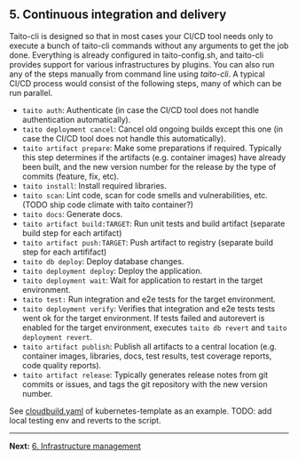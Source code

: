 ## 5. Continuous integration and delivery

Taito-cli is designed so that in most cases your CI/CD tool needs only to execute a bunch of taito-cli commands without any arguments to get the job done. Everything is already configured in taito-config.sh, and taito-cli provides support for various infrastructures by plugins. You can also run any of the steps manually from command line using *taito-cli*. A typical CI/CD process would consist of the following steps, many of which can be run parallel.

* `taito auth`: Authenticate (in case the CI/CD tool does not handle authentication automatically).
* `taito deployment cancel`: Cancel old ongoing builds except this one (in case the CI/CD tool does not handle this automatically).
* `taito artifact prepare`: Make some preparations if required. Typically this step determines if the artifacts (e.g. container images) have already been built, and the new version number for the release by the type of commits (feature, fix, etc).
* `taito install`: Install required libraries.
* `taito scan`: Lint code, scan for code smells and vulnerabilities, etc. (TODO ship code climate with taito container?)
* `taito docs`: Generate docs.
* `taito artifact build:TARGET`: Run unit tests and build artifact (separate build step for each artifact)
* `taito artifact push:TARGET`: Push artifact to registry (separate build step for each artififact)
* `taito db deploy`: Deploy database changes.
* `taito deployment deploy`: Deploy the application.
* `taito deployment wait`: Wait for application to restart in the target environment.
* `taito test:` Run integration and e2e tests for the target environment.
* `taito deployment verify`: Verifies that integration and e2e tests tests went ok for the target environment. If tests failed and autorevert is enabled for the target environment, executes `taito db revert` and `taito deployment revert`.
* `taito artifact publish`: Publish all artifacts to a central location (e.g. container images, libraries, docs, test results, test coverage reports, code quality reports).
* `taito artifact release`: Typically generates release notes from git commits or issues, and tags the git repository with the new version number.

See [cloudbuild.yaml](https://github.com/TaitoUnited/server-template/blob/master/cloudbuild.yaml) of kubernetes-template as an example. TODO: add local testing env and reverts to the script.

---

**Next:** [6. Infrastructure management](06-infrastructure-management.md)
